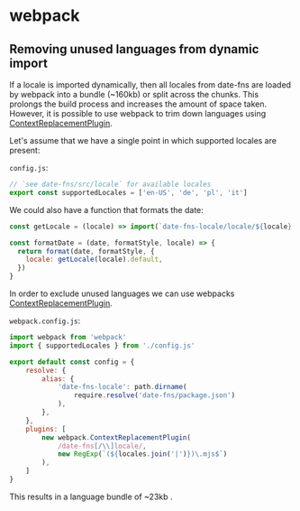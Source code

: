 # webpack

## Removing unused languages from dynamic import

If a locale is imported dynamically, then all locales from date-fns are loaded by webpack into a bundle (~160kb) or split across the chunks. This prolongs the build process and increases the amount of space taken. However, it is possible to use webpack to trim down languages using [ContextReplacementPlugin].

Let's assume that we have a single point in which supported locales are present:

`config.js`:

```js
// `see date-fns/src/locale` for available locales
export const supportedLocales = ['en-US', 'de', 'pl', 'it']
```

We could also have a function that formats the date:

```js
const getLocale = (locale) => import(`date-fns-locale/locale/${locale}.mjs`) // or require() if using CommonJS

const formatDate = (date, formatStyle, locale) => {
  return format(date, formatStyle, {
    locale: getLocale(locale).default,
  })
}
```

In order to exclude unused languages we can use webpacks [ContextReplacementPlugin].

`webpack.config.js`:

```js
import webpack from 'webpack'
import { supportedLocales } from './config.js'

export default const config = {
	resolve: {
		alias: {
			'date-fns-locale': path.dirname(
				require.resolve('date-fns/package.json')
			),
		},
	},
	plugins: [
		new webpack.ContextReplacementPlugin(
			/date-fns[/\\]locale/,
			new RegExp(`(${locales.join('|')})\.mjs$`)
		),
	]
}
```

This results in a language bundle of ~23kb .

[contextreplacementplugin]: https://webpack.js.org/plugins/context-replacement-plugin/
